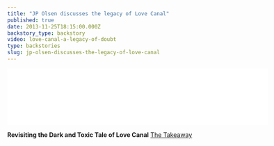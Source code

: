 ```yaml
---
title: "JP Olsen discusses the legacy of Love Canal"
published: true
date: 2013-11-25T18:15:00.000Z
backstory_type: backstory
video: love-canal-a-legacy-of-doubt
type: backstories
slug: jp-olsen-discusses-the-legacy-of-love-canal
---
```

<iframe width="600" height="130" frameborder="0" scrolling="no" src="//www.thetakeaway.org/widgets/ondemand_player/takeaway/#file=%2Faudio%2Fxspf%2F332696%2F"></iframe>

**Revisiting the Dark and Toxic Tale of Love Canal**
[The Takeaway](http://www.thetakeaway.org/story/revisiting-dark-toxic-tale-love-canal/)


